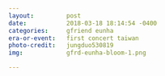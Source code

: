 ```yaml
---
layout:         post
date:           2018-03-18 18:14:54 -0400
categories:     gfriend eunha
era-or-event:   first concert taiwan
photo-credit:   jungduo530819
img:            gfrd-eunha-bloom-1.png

---
```

